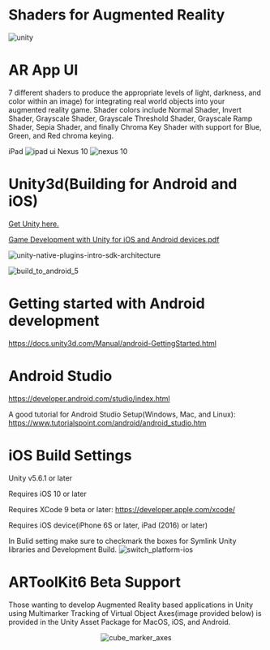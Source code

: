# Shaders for Augmented Reality

![unity](https://user-images.githubusercontent.com/18353476/29190917-b09be474-7dd0-11e7-9ada-b68d15f26d54.gif)
               
# AR App UI
7 different shaders to produce the appropriate levels of light, darkness, and color within an image) for integrating real world objects into your augmented reality game. Shader colors include  Normal Shader, Invert Shader, Grayscale Shader, Grayscale Threshold Shader, Grayscale Ramp Shader, Sepia Shader, and finally Chroma Key Shader with support for Blue, Green, and Red chroma keying.

iPad 
![ipad ui](https://user-images.githubusercontent.com/18353476/30525447-8b939db2-9bbb-11e7-9e7b-11bdb1c32ca5.jpg)
Nexus 10
![nexus 10](https://user-images.githubusercontent.com/18353476/30525598-725ccc58-9bbe-11e7-8781-cc6ec3f54e17.png)


# Unity3d(Building for Android and iOS)
[Get Unity here.](https://unity3d.com/)

[Game Development with Unity for iOS and Android devices.pdf](https://github.com/Mikerr1111/Marauder-Wolves/files/1216274/Game.Development.with.Unity.for.iOS.and.Android.devices.pdf)

![unity-native-plugins-intro-sdk-architecture](https://user-images.githubusercontent.com/18353476/29191030-200f304a-7dd1-11e7-99c0-96915e796721.png)

![build_to_android_5](https://user-images.githubusercontent.com/18353476/27527819-55779986-5a02-11e7-96cc-bfaeb3a1b5f6.png)

# Getting started with Android development
https://docs.unity3d.com/Manual/android-GettingStarted.html

# Android Studio
https://developer.android.com/studio/index.html

A good tutorial for Android Studio Setup(Windows, Mac, and Linux): https://www.tutorialspoint.com/android/android_studio.htm

# iOS Build Settings
Unity v5.6.1 or later

Requires iOS 10 or later

Requires XCode 9 beta or later: https://developer.apple.com/xcode/

Requires iOS device(iPhone 6S or later, iPad (2016) or later)

In Bulid setting make sure to checkmark the boxes for Symlink Unity libraries and Development Build.
![switch_platform-ios](https://user-images.githubusercontent.com/18353476/29189508-afd6ff06-7dcb-11e7-84e3-0b45e50e36ca.png)

# ARToolKit6 Beta Support
Those wanting to develop Augmented Reality based applications in Unity using Multimarker Tracking of Virtual Object Axes(image provided below) is provided in the Unity Asset Package for MacOS, iOS, and Android.
<p align="center">
  <img alt="cube_marker_axes" src="https://user-images.githubusercontent.com/18353476/29500313-92b93018-85d4-11e7-8b58-eebed4425359.png">
</p>
